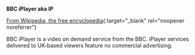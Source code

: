 **BBC iPlayer aka IP**<br>

[From Wikipedia, the free encyclopedia](https://en.wikipedia.org/wiki/BBC_iPlayer){:target="_blank" rel="noopener noreferrer"}

BBC iPlayer is a video on demand service from the BBC. iPlayer services delivered to UK-based viewers feature no commercial advertising.

